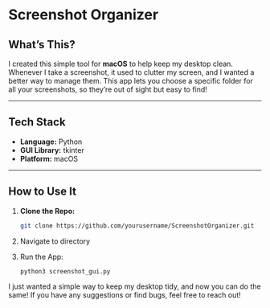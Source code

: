 # Screenshot Organizer

## What’s This?
I created this simple tool for **macOS** to help keep my desktop clean. Whenever I take a screenshot, it used to clutter my screen, and I wanted a better way to manage them. This app lets you choose a specific folder for all your screenshots, so they’re out of sight but easy to find!

---

## Tech Stack
- **Language:** Python
- **GUI Library:** tkinter
- **Platform:** macOS

---

## How to Use It
1. **Clone the Repo:**
   ```bash
   git clone https://github.com/yourusername/ScreenshotOrganizer.git

2. Navigate to directory


3. Run the App:
   ```bash
   python3 screenshot_gui.py


I just wanted a simple way to keep my desktop tidy, and now you can do the same! If you have any suggestions or find bugs, feel free to reach out!
